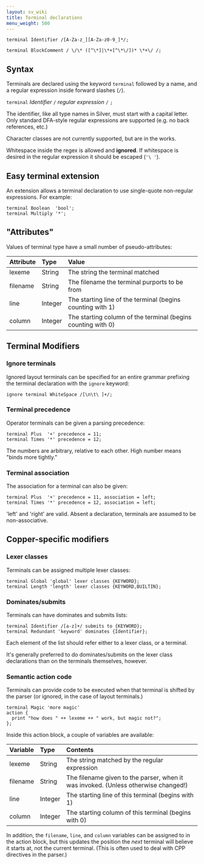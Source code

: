 ```yaml
---
layout: sv_wiki
title: Terminal declarations
menu_weight: 500
---
```



```
terminal Identifier /[A-Za-z_][A-Za-z0-9_]*/;

terminal BlockComment / \/\* ([^\*]|\*+[^\*\/])* \*+\/ /;
```

## Syntax

Terminals are declared using the keyword `terminal` followed by a name, and a regular expression inside forward slashes (`/`).

`terminal` _Identifier_ `/` _regular expression_ `/` `;`

The identifier, like all type names in Silver, must start with a capital letter.  Only standard DFA-style regular expressions are supported (e.g. no back references, etc.)

Character classes are not currently supported, but are in the works.

Whitespace inside the regex is allowed and **ignored**. If whitespace is desired in the regular expression it should be escaped (`'\ '`).

## Easy terminal extension

An extension allows a terminal declaration to use single-quote non-regular expressions.  For example:

```
terminal Boolean  'bool';
terminal Multiply '*';
```

## "Attributes"

Values of terminal type have a small number of pseudo-attributes:

| Attribute | Type | Value |
|:----------|:-----|:------|
| lexeme    | String | The string the terminal matched |
| filename  | String | The filename the terminal purports to be from |
| line      | Integer | The starting line of the terminal (begins counting with 1) |
| column    | Integer | The starting column of the terminal (begins counting with 0) |

## Terminal Modifiers

### Ignore terminals

Ignored layout terminals can be specified for an entire grammar prefixing the terminal declaration with the `ignore` keyword:

```
ignore terminal WhiteSpace /[\n\t\ ]+/;
```

### Terminal precedence

Operator terminals can be given a parsing precedence:

```
terminal Plus  '+' precedence = 11;
terminal Times '*' precedence = 12;
```

The numbers are arbitrary, relative to each other. High number means "binds more tightly."

### Terminal association

The association for a terminal can also be given:

```
terminal Plus  '+' precedence = 11, association = left;
terminal Times '*' precedence = 12, association = left;
```

'left' and 'right' are valid. Absent a declaration, terminals are assumed to be non-associative.

## Copper-specific modifiers

### Lexer classes

Terminals can be assigned multiple lexer classes:

```
terminal Global 'global' lexer classes {KEYWORD};
terminal Length 'length' lexer classes {KEYWORD,BUILTIN};
```

### Dominates/submits

Terminals can have dominates and submits lists:

```
terminal Identifier /[a-z]+/ submits to {KEYWORD};
terminal Redundant 'keyword' dominates {Identifier};
```

Each element of the list should refer either to a lexer class, or a terminal.

It's generally preferred to do dominates/submits on the lexer class declarations than on the terminals themselves, however.

### Semantic action code

Terminals can provide code to be executed when that terminal is shifted by the parser (or ignored, in the case of layout terminals.)

```
terminal Magic 'more magic'
action { 
  print "how does " ++ lexeme ++ " work, but magic not?";
};
```

Inside this action block, a couple of variables are available:

| Variable | Type | Contents |
|:---------|:-----|:---------|
| lexeme   | String | The string matched by the regular expression |
| filename | String | The filename given to the parser, when it was invoked. (Unless otherwise changed!) |
| line     | Integer | The starting line of this terminal (begins with 1) |
| column   | Integer | The starting column of this terminal (begins with 0) |

In addition, the `filename`, `line`, and `column` variables can be assigned to in the action block, but this updates the position the _next_ terminal will believe it starts at, not the current terminal. (This is often used to deal with CPP directives in the parser.)
